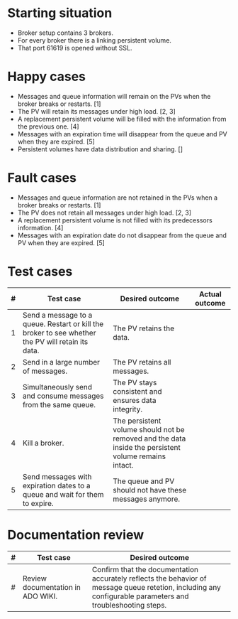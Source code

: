 # Starting situation
- Broker setup contains 3 brokers. 
- For every broker there is a linking persistent volume.
- That port 61619 is opened without SSL.

# Happy cases
- Messages and queue information will remain on the PVs when the broker breaks or restarts. [1]
- The PV will retain its messages under high load. [2, 3]
- A replacement persistent volume will be filled with the information from the previous one. [4]
- Messages with an expiration time will disappear from the queue and PV when they are expired. [5]
- Persistent volumes have data distribution and sharing. []

# Fault cases
- Messages and queue information are not retained in the PVs when a broker breaks or restarts. [1]
- The PV does not retain all messages under high load. [2, 3]
- A replacement persistent volume is not filled with its predecessors information. [4]
- Messages with an expiration date do not disappear from the queue and PV when they are expired. [5]

# Test cases
|#|Test case|Desired outcome|Actual outcome|
|---|---|---|---|
|1|Send a message to a queue. Restart or kill the broker to see whether the PV will retain its data.|The PV retains the data.||
|2|Send in a large number of messages.|The PV retains all messages.||
|3|Simultaneously send and consume messages from the same queue.|The PV stays consistent and ensures data integrity.||
|4|Kill a broker.|The persistent volume should not be removed and the data inside the persistent volume remains intact.||
|5|Send messages with expiration dates to a queue and wait for them to expire.|The queue and PV should not have these messages anymore.||

# Documentation review
| # | Test case | Desired outcome |
| --- | --- | --- | 
| # | Review documentation in ADO WIKI. | Confirm that the documentation accurately reflects the behavior of message queue retetion, including any configurable parameters and troubleshooting steps. | 